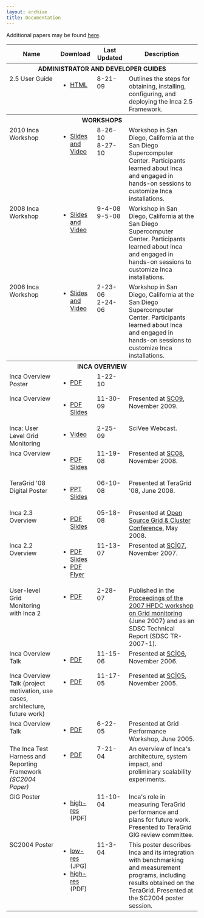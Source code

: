 ```yaml
---
layout: archive
title: Documentation
---
```


<p>Additional papers may be found <a href="/users#pubs">here</a>.</p>
<table>
	<tbody>
		<tr>
			<th>Name</th>
			<th>Download</th>
			<th>Last Updated</th>
			<th>Description</th>
		</tr>
		<tr>
			<th colspan="4">ADMINISTRATOR AND DEVELOPER GUIDES</th>
		</tr>
		<tr valign="top">
			<td>2.5 User Guide</td>
			<td><ul>
					<li><a href="/releases/2.5/guide/userguide.html">HTML</a><br />
					</li>
				</ul></td>
			<td>8-21-09 </td>
			<td>Outlines the steps for obtaining, installing, configuring, and deploying the Inca 2.5 Framework.<br /></td>
		</tr>
		<tr>
			<th colspan="4">WORKSHOPS</th>
		</tr>
		<tr valign="top">
			<td>2010 Inca Workshop</td>
			<td><ul>
					<li><a href="/workshops/2010-08">Slides and Video</a></li>
				</ul></td>
			<td>8-26-10<br />
				8-27-10 </td>
			<td>Workshop in San Diego, California at the San Diego Supercomputer Center. Participants learned about Inca and engaged in hands-on sessions to customize Inca installations.</td>
		</tr>
		<tr valign="top">
			<td>2008 Inca Workshop</td>
			<td><ul>
					<li><a href="/workshops/2008-09">Slides and Video</a></li>
				</ul></td>
			<td>9-4-08<br />
				9-5-08</td>
			<td>Workshop in San Diego, California at the San Diego Supercomputer Center. Participants learned about Inca and engaged in hands-on sessions to customize Inca installations.</td>
		</tr>
		<tr valign="top">
			<td>2006 Inca Workshop</td>
			<td><ul>
					<li><a href="/workshops/2006-02">Slides and Video</a></li>
				</ul></td>
			<td>2-23-06<br />
				2-24-06 </td>
			<td>Workshop in San Diego, California at the San Diego Supercomputer Center. Participants learned about Inca and engaged in hands-on sessions to customize Inca installations.</td>
		</tr>
		<tr>
			<th colspan="4">INCA OVERVIEW</th>
		</tr>
		<tr valign="top">
			<td>Inca Overview Poster</td>
			<td><ul>
					<li><a href="jan10_poster.pdf">PDF</a></li>
				</ul></td>
			<td>1-22-10 </td>
			<td>&nbsp;</td>
		</tr>
		<tr valign="top">
			<td>Inca Overview</td>
			<td><ul>
					<li><a href="inca-sc09.pdf">PDF Slides</a></li>
				</ul></td>
			<td>11-30-09 </td>
			<td>Presented at <a href="http://sc09.supercomputing.org/"> SC09</a>, November 2009. </td>
		</tr>
		<tr valign="top">
			<td>Inca: User Level Grid Monitoring</td>
			<td><ul>
					<li><a href="http://www.scivee.tv/node/10095">Video</a></li>
				</ul></td>
			<td>2-25-09 </td>
			<td>SciVee Webcast.</td>
		</tr>
		<tr valign="top">
			<td>Inca Overview</td>
			<td><ul>
					<li><a href="inca-sc08.pdf">PDF Slides</a></li>
				</ul></td>
			<td>11-19-08 </td>
			<td>Presented at <a href="http://sc08.supercomputing.org/"> SC08</a>, November 2008. </td>
		</tr>
		<tr valign="top">
			<td>TeraGrid '08 Digital Poster</td>
			<td><ul>
					<li><a href="inca-tg08.ppt">PPT Slides</a></li>
				</ul></td>
			<td>06-10-08 </td>
			<td>Presented at TeraGrid '08, June 2008. </td>
		</tr>
		<tr valign="top">
			<td>Inca 2.3 Overview </td>
			<td><ul>
					<li><a href="inca-osgc08.pdf">PDF Slides</a></li>
				</ul></td>
			<td>05-18-08 </td>
			<td>Presented at <a href="http://www.globusworld.org/">Open Source Grid &amp; Cluster Conference</a>, May 2008. </td>
		</tr>
		<tr valign="top">
			<td>Inca 2.2 Overview </td>
			<td><ul>
					<li><a href="sc07_slides.pdf">PDF Slides</a></li>
					<li><a href="sc07_flyer.pdf">PDF Flyer</a></li>
				</ul></td>
			<td>11-13-07 </td>
			<td>Presented at <a href="http://sc07.supercomputing.org/">SC|07</a>, November 2007. </td>
		</tr>
		<tr valign="top">
			<td>User-level Grid Monitoring with Inca 2</td>
			<td><ul>
					<li><a href="http://doi.acm.org/10.1145/1272680.1272687">PDF</a></li>
				</ul></td>
			<td>2-28-07 </td>
			<td>Published in the <a href="http://hpdc-monitoring-ws.web.cern.ch/hpdc-monitoring-ws/">Proceedings of the 2007 HPDC workshop on Grid monitoring</a> (June 2007) and as an SDSC Technical Report (SDSC TR-2007-1). <!--http://www.sdsc.edu/pub/techreports/SDSC-TR-2007-1-inca.pdf--></td>
		</tr>
		<tr valign="top">
			<td>Inca Overview Talk</td>
			<td><ul>
					<li><a href="sc_06.pdf">PDF</a></li>
				</ul></td>
			<td>11-15-06 </td>
			<td>Presented at <a href="http://sc06.supercomputing.org">SC|06</a>, November 2006. </td>
		</tr>
		<tr valign="top">
			<td>Inca Overview Talk (project motivation, use cases, architecture, future work)</td>
			<td><ul>
					<li><a href="inca_sc05.pdf">PDF</a></li>
				</ul></td>
			<td>11-17-05 </td>
			<td>Presented at <a href="http://sc05.supercomputing.org">SC|05</a>, November 2005. </td>
		</tr>
		<tr valign="top">
			<td height="51">Inca Overview Talk</td>
			<td><ul>
					<li><a href="inca_GPW_06-2005.pdf">PDF</a></li>
				</ul></td>
			<td>6-22-05 </td>
			<td>Presented at Grid Performance Workshop, June 2005. </td>
		</tr>
		<tr valign="top">
			<td>The Inca Test Harness and Reporting Framework <br />
				<em>(SC2004 Paper)</em></td>
			<td><ul>
					<li><a href="sc04.pdf">PDF</a></li>
				</ul></td>
			<td>7-21-04 </td>
			<td>An overview of Inca's architecture, system impact, and preliminary scalability experiments. </td>
		</tr>
		<tr valign="top">
			<td>GIG Poster</td>
			<td><ul>
					<li><a href="poster-gig-sm.pdf">high-res</a> (PDF) <br />
					</li>
				</ul></td>
			<td>11-10-04 </td>
			<td>Inca's role in measuring TeraGrid performance and plans for future work. Presented to TeraGrid GIG review committee.</td>
		</tr>
		<tr valign="top">
			<td>SC2004 Poster</td>
			<td><ul>
					<li><a href="poster-sc2004.jpg">low-res</a> (JPG) </li>
					<li><a href="poster-sc2004.pdf">high-res</a> (PDF) <br />
					</li>
				</ul></td>
			<td>11-3-04 </td>
			<td>This poster describes Inca and its integration with benchmarking and measurement programs, including results obtained on the TeraGrid. Presented at the SC2004 poster session. <br /></td>
		</tr>
	</tbody>
</table>
